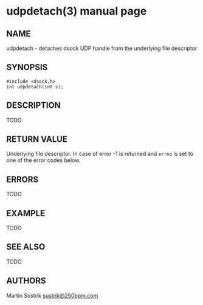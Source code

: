 # udpdetach(3) manual page

## NAME

udpdetach - detaches dsock UDP handle from the underlying file descriptor

## SYNOPSIS

```
#include <dsock.h>
int udpdetach(int s);
```

## DESCRIPTION

TODO

## RETURN VALUE

Underlying file descriptor. In case of error -1 is returned and `errno` is set to one of the error codes below.

## ERRORS

TODO

## EXAMPLE

TODO

## SEE ALSO

TODO

## AUTHORS

Martin Sustrik <sustrik@250bpm.com>

